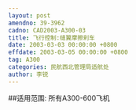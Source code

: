 ```yaml
---
layout: post
amendno: 39-3962
cadno: CAD2003-A300-03
title: 飞行控制:缝翼摩擦刹车
date: 2003-03-03 00:00:00 +0800
effdate: 2003-03-05 00:00:00 +0800
tag: A300
categories: 民航西北管理局适航处
author: 李锐
---
```


##适用范围:
所有A300-600飞机

